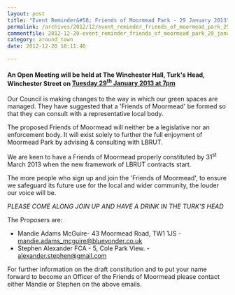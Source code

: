 ```yaml
---
layout: post
title: "Event Reminder&#58; Friends of Moormead Park - 29 January 2013"
permalink: /archives/2012/12/event_reminder_friends_of_moormead_park_29_january.html
commentfile: 2012-12-20-event_reminder_friends_of_moormead_park_29_january
category: around_town
date: 2012-12-20 10:11:48

---
```


#### An Open Meeting will be held at The Winchester Hall, Turk's Head, Winchester Street on [Tuesday 29<sup>th</sup> January 2013 at 7pm](/event/meeting/200705143740)

Our Council is making changes to the way in which our green spaces are managed. They have suggested that a 'Friends of Moormead' be formed so that they can consult with a representative local body.

The proposed Friends of Moormead will neither be a legislative nor an enforcement body. It will exist solely to further the full enjoyment of Moormead Park by advising & consulting with LBRUT.

We are keen to have a Friends of Moormead properly constituted by 31<sup>st</sup> March 2013 when the new framework of LBRUT contracts start.

The more people who sign up and join the 'Friends of Moormead', to ensure we safeguard its future use for the local and wider community, the louder our voice will be.

*PLEASE COME ALONG JOIN UP AND HAVE A DRINK IN THE TURK'S HEAD*

The Proposers are:

-   Mandie Adams McGuire- 43 Moormead Road, TW1 1JS - <mandie.adams_mcguire@blueyonder.co.uk>
-   Stephen Alexander FCA - 5, Cole Park View. - <alexander.stephen@gmail.com>

For further information on the draft constitution and to put your name forward to become an Officer of the Friends of Moormead please contact either Mandie or Stephen on the above emails.
